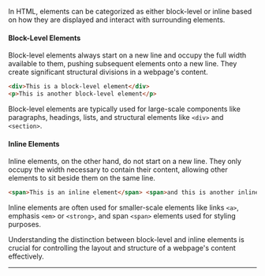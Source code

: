 
In HTML, elements can be categorized as either block-level or inline based on how they are displayed and interact with surrounding elements.

#### Block-Level Elements

Block-level elements always start on a new line and occupy the full width available to them, pushing subsequent elements onto a new line. They create significant structural divisions in a webpage's content.

```html
<div>This is a block-level element</div>
<p>This is another block-level element</p>
```

Block-level elements are typically used for large-scale components like paragraphs, headings, lists, and structural elements like `<div>` and `<section>`.

#### Inline Elements

Inline elements, on the other hand, do not start on a new line. They only occupy the width necessary to contain their content, allowing other elements to sit beside them on the same line.

```html
<span>This is an inline element</span> <span>and this is another inline element</span>
```

Inline elements are often used for smaller-scale elements like links `<a>`, emphasis `<em>` or `<strong>`, and span `<span>` elements used for styling purposes.

Understanding the distinction between block-level and inline elements is crucial for controlling the layout and structure of a webpage's content effectively.

---



